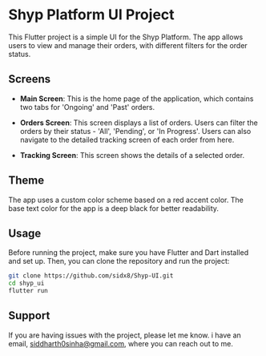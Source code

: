 # Shyp Platform UI Project

This Flutter project is a simple UI for the Shyp Platform. The app allows users to view and manage their orders, with different filters for the order status.

## Screens

- **Main Screen**: This is the home page of the application, which contains two tabs for 'Ongoing' and 'Past' orders.

- **Orders Screen**: This screen displays a list of orders. Users can filter the orders by their status - 'All', 'Pending', or 'In Progress'. Users can also navigate to the detailed tracking screen of each order from here.

- **Tracking Screen**: This screen shows the details of a selected order.

## Theme

The app uses a custom color scheme based on a red accent color. The base text color for the app is a deep black for better readability.

## Usage

Before running the project, make sure you have Flutter and Dart installed and set up. Then, you can clone the repository and run the project:

```bash
git clone https://github.com/sidx8/Shyp-UI.git
cd shyp_ui
flutter run
```

## Support

If you are having issues with the project, please let me know. i have an email, siddharth0sinha@gmail.com, where you can reach out to me.
